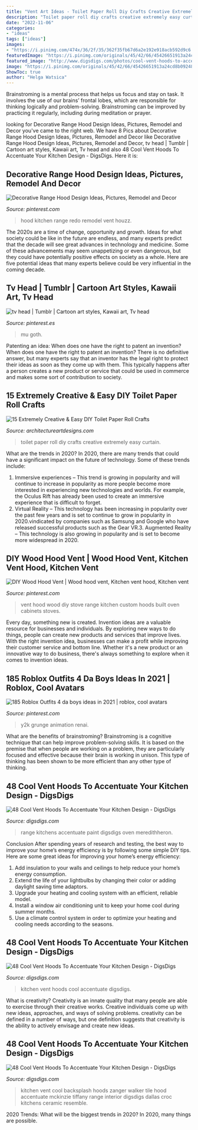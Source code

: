```yaml
---
title: "Vent Art Ideas - Toilet Paper Roll Diy Crafts Creative Extremely Easy Curtain"
description: "Toilet paper roll diy crafts creative extremely easy curtain"
date: "2022-11-06"
categories:
- "ideas"
tags: ["ideas"]
images:
- "https://i.pinimg.com/474x/36/2f/35/362f35fb67d6a2e192e918acb592d9c6.jpg"
featuredImage: "https://i.pinimg.com/originals/45/42/66/45426651913a24cd8b092486c019614b.jpg"
featured_image: "http://www.digsdigs.com/photos/cool-vent-hoods-to-accentuate-your-kitchen-design-33.jpg"
image: "https://i.pinimg.com/originals/45/42/66/45426651913a24cd8b092486c019614b.jpg"
ShowToc: true
author: "Helga Watsica"
---
```



Brainstroming is a mental process that helps us focus and stay on task. It involves the use of our brains’ frontal lobes, which are responsible for thinking logically and problem-solving. Brainstroming can be improved by practicing it regularly, including during meditation or prayer.

	

		
looking for Decorative Range Hood Design Ideas, Pictures, Remodel and Decor you've came to the right web. We have 8 Pics about Decorative Range Hood Design Ideas, Pictures, Remodel and Decor like Decorative Range Hood Design Ideas, Pictures, Remodel and Decor, tv head | Tumblr | Cartoon art styles, Kawaii art, Tv head and also 48 Cool Vent Hoods To Accentuate Your Kitchen Design - DigsDigs. Here it is:
		
    
## Decorative Range Hood Design Ideas, Pictures, Remodel And Decor

<img loading=lazy src="https://i.pinimg.com/originals/2b/a8/85/2ba885a54e2432cf7fc4be2e6d03220b.jpg" onerror="this.onerror=null;this.src='https://tse2.mm.bing.net/th?id=OIP.6adGa7nPQU_HNpMKJRsvxQHaJ4&amp;pid=15.1';" alt="Decorative Range Hood Design Ideas, Pictures, Remodel and Decor">

_Source: pinterest.com_

>hood kitchen range redo remodel vent houzz. 

	

The 2020s are a time of change, opportunity and growth. Ideas for what society could be like in the future are endless, and many experts predict that the decade will see great advances in technology and medicine. Some of these advancements may seem unappetizing or even dangerous, but they could have potentially positive effects on society as a whole. Here are five potential ideas that many experts believe could be very influential in the coming decade.

    
## Tv Head | Tumblr | Cartoon Art Styles, Kawaii Art, Tv Head

<img loading=lazy src="https://i.pinimg.com/736x/00/83/82/008382d5703a7468a102675b756c24c0.jpg" onerror="this.onerror=null;this.src='https://tse1.mm.bing.net/th?id=OIP.VDw-m8YlFE0qghQvb4AhXQHaKX&amp;pid=15.1';" alt="tv head | Tumblr | Cartoon art styles, Kawaii art, Tv head">

_Source: pinterest.es_

>mu goth. 

	

Patenting an idea: When does one have the right to patent an invention?
When does one have the right to patent an invention? There is no definitive answer, but many experts say that an inventor has the legal right to protect their ideas as soon as they come up with them. This typically happens after a person creates a new product or service that could be used in commerce and makes some sort of contribution to society.

    
## 15 Extremely Creative &amp; Easy DIY Toilet Paper Roll Crafts

<img loading=lazy src="https://www.architectureartdesigns.com/wp-content/uploads/2020/04/15-Extremely-Creative-Easy-DIY-Toilet-Paper-Roll-Crafts-6.jpg" onerror="this.onerror=null;this.src='https://tse3.mm.bing.net/th?id=OIP.vPmaNZv4WPJviYF7AlJEpAHaJ4&amp;pid=15.1';" alt="15 Extremely Creative &amp; Easy DIY Toilet Paper Roll Crafts">

_Source: architectureartdesigns.com_

>toilet paper roll diy crafts creative extremely easy curtain. 

	

What are the trends in 2020?
In 2020, there are many trends that could have a significant impact on the future of technology. Some of these trends include:
1. Immersive experiences – This trend is growing in popularity and will continue to increase in popularity as more people become more interested in experiencing new technologies and worlds. For example, the Oculus Rift has already been used to create an immersive experience that is difficult to forget.
2. Virtual Reality – This technology has been increasing in popularity over the past few years and is set to continue to grow in popularity in 2020.vindicated by companies such as Samsung and Google who have released successful products such as the Gear VR.3. Augmented Reality – This technology is also growing in popularity and is set to become more widespread in 2020.

    
## DIY Wood Hood Vent | Wood Hood Vent, Kitchen Vent Hood, Kitchen Vent

<img loading=lazy src="https://i.pinimg.com/originals/45/42/66/45426651913a24cd8b092486c019614b.jpg" onerror="this.onerror=null;this.src='https://tse1.mm.bing.net/th?id=OIP.eHMVJWfPUMcA0-04DJVm4AHaLH&amp;pid=15.1';" alt="DIY Wood Hood Vent | Wood hood vent, Kitchen vent hood, Kitchen vent">

_Source: pinterest.com_

>vent hood wood diy stove range kitchen custom hoods built oven cabinets stoves. 

	

Every day, something new is created. Invention ideas are a valuable resource for businesses and individuals. By exploring new ways to do things, people can create new products and services that improve lives. With the right invention idea, businesses can make a profit while improving their customer service and bottom line. Whether it's a new product or an innovative way to do business, there's always something to explore when it comes to invention ideas.

    
## 185 Roblox Outfits 4 Da Boys Ideas In 2021 | Roblox, Cool Avatars

<img loading=lazy src="https://i.pinimg.com/474x/36/2f/35/362f35fb67d6a2e192e918acb592d9c6.jpg" onerror="this.onerror=null;this.src='https://tse1.mm.bing.net/th?id=OIP.JoITMKmyzNZEIMKIh9FPpwAAAA&amp;pid=15.1';" alt="185 Roblox Outfits 4 da boys ideas in 2021 | roblox, cool avatars">

_Source: pinterest.com_

>y2k grunge animation renai. 

	

What are the benefits of brainstroming?
Brainstroming is a cognitive technique that can help improve problem-solving skills. It is based on the premise that when people are working on a problem, they are particularly focused and effective because their brain is working in unison. This type of thinking has been shown to be more efficient than any other type of thinking.

    
## 48 Cool Vent Hoods To Accentuate Your Kitchen Design - DigsDigs

<img loading=lazy src="https://www.digsdigs.com/photos/cool-vent-hoods-to-accentuate-your-kitchen-design-46-554x738.jpg" onerror="this.onerror=null;this.src='https://tse4.mm.bing.net/th?id=OIP.svWMDDXjFsCaBlgbE8cGtgHaJ3&amp;pid=15.1';" alt="48 Cool Vent Hoods To Accentuate Your Kitchen Design - DigsDigs">

_Source: digsdigs.com_

>range kitchens accentuate paint digsdigs oven meredithheron. 

	

Conclusion
After spending years of research and testing, the best way to improve your home’s energy efficiency is by following some simple DIY tips. Here are some great ideas for improving your home’s energy efficiency: 
1. Add insulation to your walls and ceilings to help reduce your home’s energy consumption. 
2. Extend the life of your lightbulbs by changing their color or adding daylight saving time adaptors. 
3. Upgrade your heating and cooling system with an efficient, reliable model. 
4. Install a window air conditioning unit to keep your home cool during summer months. 
5. Use a climate control system in order to optimize your heating and cooling needs according to the seasons.

    
## 48 Cool Vent Hoods To Accentuate Your Kitchen Design - DigsDigs

<img loading=lazy src="https://www.digsdigs.com/photos/cool-vent-hoods-to-accentuate-your-kitchen-design-13-554x840.jpg" onerror="this.onerror=null;this.src='https://tse2.mm.bing.net/th?id=OIP.7luzp1cUmR1Ne6krP6cl6gHaLO&amp;pid=15.1';" alt="48 Cool Vent Hoods To Accentuate Your Kitchen Design - DigsDigs">

_Source: digsdigs.com_

>kitchen vent hoods cool accentuate digsdigs. 

	

What is creativity?
Creativity is an innate quality that many people are able to exercise through their creative works. Creative individuals come up with new ideas, approaches, and ways of solving problems. creativity can be defined in a number of ways, but one definition suggests that creativity is the ability to actively envisage and create new ideas.

    
## 48 Cool Vent Hoods To Accentuate Your Kitchen Design - DigsDigs

<img loading=lazy src="http://www.digsdigs.com/photos/cool-vent-hoods-to-accentuate-your-kitchen-design-33.jpg" onerror="this.onerror=null;this.src='https://tse1.mm.bing.net/th?id=OIP.e0nDXh-ufhqZJUmHVT4VuwAAAA&amp;pid=15.1';" alt="48 Cool Vent Hoods To Accentuate Your Kitchen Design - DigsDigs">

_Source: digsdigs.com_

>kitchen vent cool backsplash hoods zanger walker tile hood accentuate mckinzie tiffany range interior digsdigs dallas croc kitchens ceramic resemble. 

	

2020 Trends: What will be the biggest trends in 2020?
In 2020, many things are possible.

